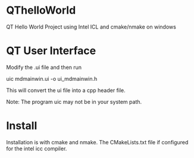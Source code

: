 QThelloWorld
============

QT Hello World Project using Intel ICL and cmake/nmake on windows


QT User Interface
=================

Modify the .ui file and then run

uic mdmainwin.ui -o ui_mdmainwin.h

This will convert the ui file into a cpp header file.

Note: The program uic may not be in your system path.

Install
=======

Installation is with cmake and nmake. The CMakeLists.txt file if configured for the intel icc compiler.
